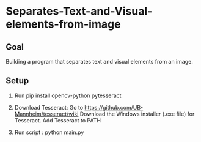 # Separates-Text-and-Visual-elements-from-image
## Goal
Building a program that separates text and visual elements from an image.


## Setup
1. Run
    pip install opencv-python pytesseract

2. Download Tesseract:
    Go to https://github.com/UB-Mannheim/tesseract/wiki
    Download the Windows installer (.exe file) for Tesseract.
    Add Tesseract to PATH
   
3. Run script :
   python main.py
